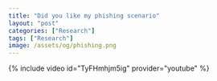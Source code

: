 ```yaml
---
title: "Did you like my phishing scenario"
layout: "post"
categories: ["Research"]
tags: ["Research"]
image: /assets/og/phishing.png
---
```


{% include video id="TyFHmhjm5ig" provider="youtube" %}

